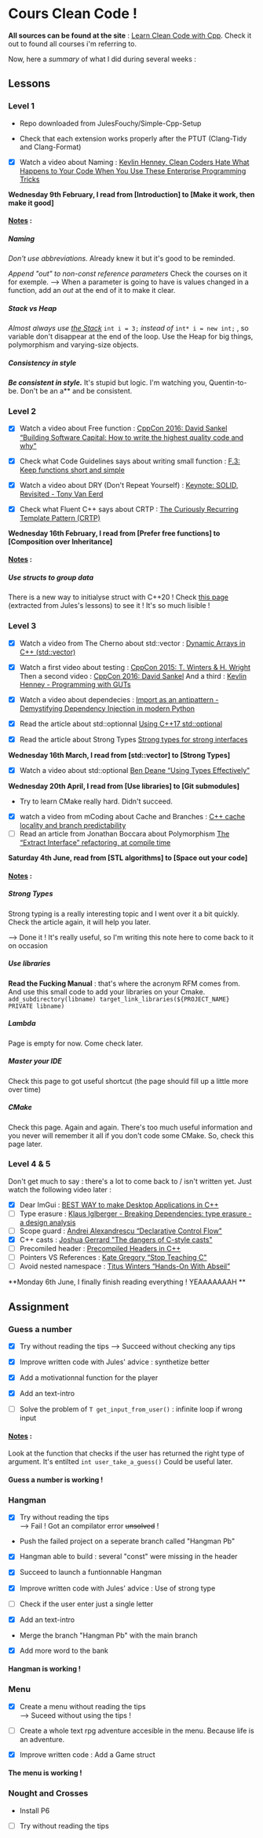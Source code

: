 # Cours Clean Code !


**All sources can be found at the site** : [Learn Clean Code with Cpp](https://julesfouchy.github.io/Learn--Clean-Code-With-Cpp/lessons/).
Check it out to found all courses i'm referring to.

Now, here a *summary* of what I did during several weeks :

## Lessons


### Level 1

- Repo downloaded from JulesFouchy/Simple-Cpp-Setup

- Check that each extension works properly after the PTUT (Clang-Tidy and Clang-Format)

- [x] Watch a video about Naming : [Kevlin Henney, Clean Coders Hate What Happens to Your Code When You Use These Enterprise Programming Tricks](https://youtu.be/FyCYva9DhsI?t=2490)

**Wednesday 9th February, I read from [Introduction] to [Make it work, then make it good]** 

#### <ins>Notes</ins> :

##### Naming
_Don't use abbreviations._ Already knew it but it's good to be reminded.

_Append "out" to non-const reference parameters_ Check the courses on it for exemple.
--> When a parameter is going to have is values changed in a function, add an _out_ at the end of it to make it clear.

##### Stack vs Heap

_Almost always use <ins>the Stack</ins>_ `int i = 3;` _instead of_ `int* i = new int;` , so variable don't disappear at the end of the loop.
Use the Heap for big things, polymorphism and varying-size objects.

##### Consistency in style

_**Be consistent in style.**_ It's stupid but logic. I'm watching you, Quentin-to-be. Don't be an a** and be consistent.

### Level 2

- [x] Watch a video about Free function : [CppCon 2016: David Sankel “Building Software Capital: How to write the highest quality code and why"](https://www.youtube.com/watch?v=ta3S8CRN2TM&t=2158s)

- [x] Check what Code Guidelines says about writing small function : [F.3: Keep functions short and simple](https://isocpp.github.io/CppCoreGuidelines/CppCoreGuidelines#Rf-single)

- [x] Watch a video about DRY (Don't Repeat Yourself) : [Keynote: SOLID, Revisited - Tony Van Eerd ](https://www.youtube.com/watch?v=glYq-dvgby4&t=4157s)

- [x] Check what Fluent C++ says about CRTP : [The Curiously Recurring Template Pattern (CRTP)](https://isocpp.github.io/CppCoreGuidelines/CppCoreGuidelines#Rf-single)

**Wednesday 16th February, I read from [Prefer free functions] to [Composition over Inheritance]** 

#### <ins>Notes</ins> :

##### Use structs to group data

There is a new way to initialyse struct with C++20 ! Check [this page](https://julesfouchy.github.io/Learn--Clean-Code-With-Cpp/lessons/use-structs-to-group-data/) (extracted from Jules's lessons) to see it ! It's so much lisible !


### Level 3

- [x] Watch a video from The Cherno about std::vector : [Dynamic Arrays in C++ (std::vector)](https://www.youtube.com/watch?v=PocJ5jXv8No)

- [x] Watch a first video about testing : [CppCon 2015: T. Winters & H. Wright](https://www.youtube.com/watch?v=u5senBJUkPc)
      Then a second video : [CppCon 2016: David Sankel](https://www.youtube.com/watch?v=ta3S8CRN2TM&t=1306s)
      And a third : [Kevlin Henney - Programming with GUTs](https://www.youtube.com/watch?v=cfh6ZrA19r4&t=983s)

- [x] Watch a video about dependecies : [Import as an antipattern - Demystifying Dependency Injection in modern Python](https://www.youtube.com/watch?v=qkGxy4c64Jg)

- [x] Read the article about std::optionnal [Using C++17 std::optional](https://www.cppstories.com/2018/05/using-optional/)

- [x] Read the article about Strong Types [Strong types for strong interfaces](https://www.fluentcpp.com/2016/12/08/strong-types-for-strong-interfaces/)

**Wednesday 16th March, I read from [std::vector] to [Strong Types]** 


- [x] Watch a video about std::optional [Ben Deane “Using Types Effectively"](https://www.youtube.com/watch?v=ojZbFIQSdl8)

**Wednesday 20th April, I read from [Use libraries] to [Git submodules]** 


- Try to learn CMake really hard. Didn't succeed.
- [x] watch a video from mCoding about Cache and Branches : [C++ cache locality and branch predictability](https://www.youtube.com/watch?v=EmzdmqUWq3o)
- [ ] Read an article from Jonathan Boccara about Polymorphism [The “Extract Interface” refactoring, at compile time](https://www.fluentcpp.com/2017/04/28/extract-interface-cpp/)

**Saturday 4th June, read from  [STL algorithms] to [Space out your code]** 

#### <ins>Notes</ins> :

##### Strong Types

Strong typing is a really interesting topic and I went over it a bit quickly. Check the article again, it will help you later.  

--> Done it ! It's really useful, so I'm writing this note here to come back to it on occasion

##### Use libraries

**Read the Fucking Manual** : that's where the acronym RFM comes from.  
And use this small code to add your libraries on your Cmake.  
`add_subdirectory(libname) target_link_libraries(${PROJECT_NAME} PRIVATE libname)`

##### Lambda

Page is empty for now. Come check later.

##### Master your IDE

Check this page to got useful shortcut (the page should fill up a little more over time)

##### CMake

Check this page. Again and again. 
There's too much useful information and you never will remember it all if you don't code some CMake.
So, check this page later.

### Level 4 & 5

Don't get much to say : there's a lot to come back to / isn't written yet.
Just watch the following video later :
- [x] Dear ImGui : [BEST WAY to make Desktop Applications in C++](https://youtu.be/vWXrFetSH8w)
- [ ]  Type erasure : [Klaus Iglberger - Breaking Dependencies: type erasure - a design analysis](https://youtu.be/jKt6A3wnDyI)
- [ ]  Scope guard : [Andrei Alexandrescu “Declarative Control Flow"](https://www.youtube.com/watch?v=WjTrfoiB0MQ)
- [x]  C++ casts : [Joshua Gerrard "The dangers of C-style casts"](https://www.youtube.com/watch?v=DAvZ3OG9cNo)
- [ ]  Precomiled header : [Precompiled Headers in C++](https://www.youtube.com/watch?v=eSI4wctZUto)
- [ ]  Pointers VS References : [Kate Gregory “Stop Teaching C"](https://www.youtube.com/watch?v=YnWhqhNdYyk&t=2253s)
- [ ]  Avoid nested namespace : [Titus Winters “Hands-On With Abseil”](https://www.youtube.com/watch?v=xu7q8dGvuwk&t=1198s)

**Monday 6th June, I finally finish reading everything ! YEAAAAAAAH ** 

## Assignment

### Guess a number

- [x] Try without reading the tips
--> Succeed without checking any tips

- [x] Improve written code with Jules' advice : synthetize better

- [x] Add a motivationnal function for the player

- [x] Add an text-intro

- [ ] Solve the problem of `T get_input_from_user()` : infinite loop if wrong input

#### <ins>Notes</ins> :

Look at the function that checks if the user has returned the right type of argument. It's entilted `int user_take_a_guess()`
Could be useful later.

#### Guess a number is working !

### Hangman

- [x] Try without reading the tips  
--> Fail ! Got an compilator error ~~unsolved~~ !

- Push the failed project on a seperate branch called "Hangman Pb"
 
- [x] Hangman able to build : several "const" were missing in the header

- [x] Succeed to launch a funtionnable Hangman

- [x] Improve written code with Jules' advice : Use of strong type

- [ ] Check if the user enter just a single letter

- [x] Add an text-intro

- Merge the branch "Hangman Pb" with the main branch

- [x] Add more word to the bank

#### Hangman is working !

### Menu

- [x] Create a menu without reading the tips  
--> Suceed without using the tips !

- [ ] Create a whole text rpg adventure accesible in the menu. Because life is an adventure.

- [x] Improve written code : Add a Game struct

#### The menu is working !

### Nought and Crosses 

- Install P6

- [ ] Try without reading the tips  



